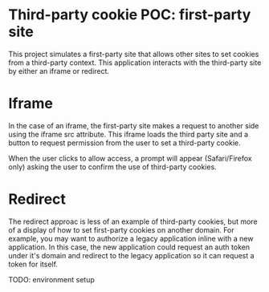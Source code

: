 # Third-party cookie POC: first-party site

This project simulates a first-party site that allows other sites to set cookies from a third-party context.
This application interacts with the third-party site by either an iframe or redirect.

# Iframe

In the case of an iframe, the first-party site makes a request to another side using the iframe src attribute. 
This iframe loads the third party site and a button to request permission from the user to set a third-party cookie. 

When the user clicks to allow access, a prompt will appear (Safari/Firefox only) asking the user to confirm the use of third-party cookies. 

# Redirect

The redirect approac is less of an example of third-party cookies, but more of a display of how to set first-party cookies on another domain. For example, you may want to authorize a legacy application inline with a new application. 
In this case, the new application could request an auth token under it's domain and redirect to the legacy application so it can request a token for itself. 

TODO: environment setup
